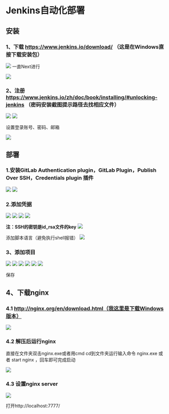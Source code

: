 # Jenkins自动化部署

## 安装
### 1、下载 https://www.jenkins.io/download/  （这是在Windows直接下载安装包）
![](./imgs/jenkins1.png)
一直Next进行  

![](./imgs/jenkins2.png)

### 2、注册 https://www.jenkins.io/zh/doc/book/installing/#unlocking-jenkins （密码安装截图提示路径去找相应文件）

![](./imgs/jenkins3.png)
![](./imgs/jenkins4.png) 

设置登录账号、密码、邮箱 

![](./imgs/jenkins5.png)

## 部署
  ### 1.安装GitLab Authentication plugin，GitLab Plugin，Publish Over SSH，Credentials plugin 插件 
  ![](./imgs/jenkins6.png)
  ![](./imgs/jenkins7.png)

  ### 2.添加凭据 
  ![](./imgs/jenkins8.png)
  ![](./imgs/jenkins9.png)
  ![](./imgs/jenkins10.png)
  ![](./imgs/jenkins11.png)

  **注：SSH的密钥是id_rsa文件的key**
  ![](./imgs/jenkins12.png)

  添加脚本语言（避免执行shell报错）
  ![](./imgs/jenkins13.png)

  ### 3、添加项目
  ![](./imgs/jenkins14.png)
  ![](./imgs/jenkins15.png)
  ![](./imgs/jenkins16.png)
  ![](./imgs/jenkins17.png)
  ![](./imgs/jenkins18.png)
  ![](./imgs/jenkins19.png)

  保存

  ## 4、下载nginx 

  ### 4.1 http://nginx.org/en/download.html（我这里是下载Windows版本）
  ![](./imgs/jenkins20.png)

  ### 4.2 解压后运行nginx
  直接在文件夹双击nginx.exe或者用cmd cd到文件夹运行输入命令 nginx.exe 或者 start nginx ，回车即可完成启动

  ![](./imgs/jenkins21.png)

  ### 4.3 设置nginx server
  ![](./imgs/jenkins22.png)

  打开http://localhost:7777/